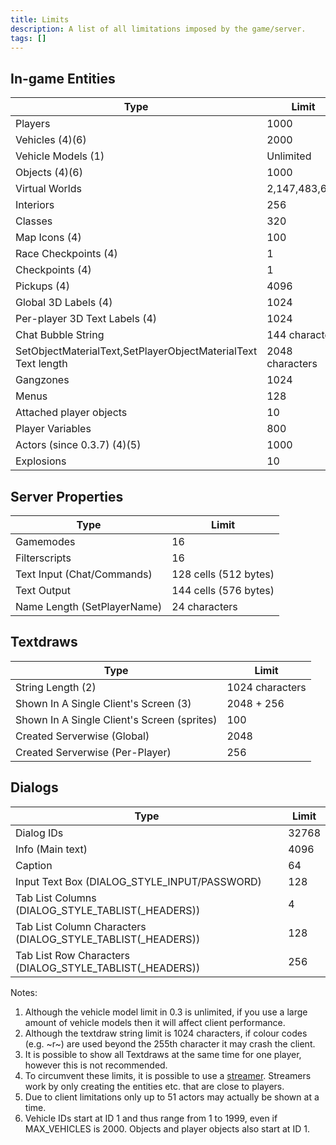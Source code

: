 ```yaml
---
title: Limits
description: A list of all limitations imposed by the game/server.
tags: []
---
```


## In-game Entities

| Type                                                          | Limit           |
| ------------------------------------------------------------- | --------------- |
| Players                                                       | 1000            |
| Vehicles (4)(6)                                               | 2000            |
| Vehicle Models (1)                                            | Unlimited       |
| Objects (4)(6)                                                | 1000            |
| Virtual Worlds                                                | 2,147,483,647   |
| Interiors                                                     | 256             |
| Classes                                                       | 320             |
| Map Icons (4)                                                 | 100             |
| Race Checkpoints (4)                                          | 1               |
| Checkpoints (4)                                               | 1               |
| Pickups (4)                                                   | 4096            |
| Global 3D Labels (4)                                          | 1024            |
| Per-player 3D Text Labels (4)                                 | 1024            |
| Chat Bubble String                                            | 144 characters  |
| SetObjectMaterialText,SetPlayerObjectMaterialText Text length | 2048 characters |
| Gangzones                                                     | 1024            |
| Menus                                                         | 128             |
| Attached player objects                                       | 10              |
| Player Variables                                              | 800             |
| Actors (since 0.3.7) (4)(5)                                   | 1000            |
| Explosions                                                    | 10              |

## Server Properties

| Type                        | Limit                 |
| --------------------------- | --------------------- |
| Gamemodes                   | 16                    |
| Filterscripts               | 16                    |
| Text Input (Chat/Commands)  | 128 cells (512 bytes) |
| Text Output                 | 144 cells (576 bytes) |
| Name Length (SetPlayerName) | 24 characters         |

## Textdraws

| Type                                        | Limit           |
| ------------------------------------------- | --------------- |
| String Length (2)                           | 1024 characters |
| Shown In A Single Client's Screen (3)       | 2048 + 256      |
| Shown In A Single Client's Screen (sprites) | 100             |
| Created Serverwise (Global)                 | 2048            |
| Created Serverwise (Per-Player)             | 256             |

## Dialogs

| Type                                                         | Limit |
| ------------------------------------------------------------ | ----- |
| Dialog IDs                                                   | 32768 |
| Info (Main text)                                             | 4096  |
| Caption                                                      | 64    |
| Input Text Box (DIALOG_STYLE_INPUT/PASSWORD)                 | 128   |
| Tab List Columns (DIALOG_STYLE_TABLIST(\_HEADERS))           | 4     |
| Tab List Column Characters (DIALOG_STYLE_TABLIST(\_HEADERS)) | 128   |
| Tab List Row Characters (DIALOG_STYLE_TABLIST(\_HEADERS))    | 256   |

Notes:

1. Although the vehicle model limit in 0.3 is unlimited, if you use a large amount of vehicle models then it will affect client performance.
2. Although the textdraw string limit is 1024 characters, if colour codes (e.g. ~r~) are used beyond the 255th character it may crash the client.
3. It is possible to show all Textdraws at the same time for one player, however this is not recommended.
4. To circumvent these limits, it is possible to use a [streamer](https://github.com/samp-incognito/samp-streamer-plugin). Streamers work by only creating the entities etc. that are close to players.
5. Due to client limitations only up to 51 actors may actually be shown at a time.
6. Vehicle IDs start at ID 1 and thus range from 1 to 1999, even if MAX_VEHICLES is 2000. Objects and player objects also start at ID 1.
